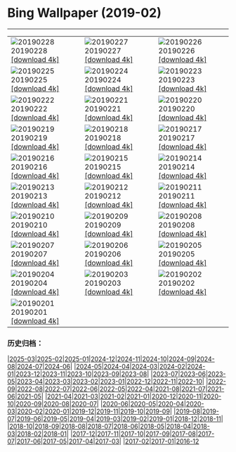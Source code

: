 # Bing Wallpaper (2019-02)
**************

<table><tr><td><img class="wallpaper" src="https://www.bing.com/az/hprichbg/rb/PhillisWheatley_ZH-CN8917971934_1920x1080.jpg" alt="20190228"> 20190228 <a class="wallpaper_link" href="https://www.bing.com/az/hprichbg/rb/PhillisWheatley_ZH-CN8917971934_UHD.jpg">[download 4k]</a></td><td><img class="wallpaper" src="https://www.bing.com/az/hprichbg/rb/HZMB_ZH-CN5238831909_1920x1080.jpg" alt="20190227"> 20190227 <a class="wallpaper_link" href="https://www.bing.com/az/hprichbg/rb/HZMB_ZH-CN5238831909_UHD.jpg">[download 4k]</a></td><td><img class="wallpaper" src="https://www.bing.com/az/hprichbg/rb/PolarBearDay_ZH-CN5185516722_1920x1080.jpg" alt="20190226"> 20190226 <a class="wallpaper_link" href="https://www.bing.com/az/hprichbg/rb/PolarBearDay_ZH-CN5185516722_UHD.jpg">[download 4k]</a></td></tr><tr><td><img class="wallpaper" src="https://www.bing.com/az/hprichbg/rb/WinterGrand_ZH-CN5111542555_1920x1080.jpg" alt="20190225"> 20190225 <a class="wallpaper_link" href="https://www.bing.com/az/hprichbg/rb/WinterGrand_ZH-CN5111542555_UHD.jpg">[download 4k]</a></td><td><img class="wallpaper" src="https://www.bing.com/az/hprichbg/rb/CumulusCaribbean_ZH-CN4884493707_1920x1080.jpg" alt="20190224"> 20190224 <a class="wallpaper_link" href="https://www.bing.com/az/hprichbg/rb/CumulusCaribbean_ZH-CN4884493707_UHD.jpg">[download 4k]</a></td><td><img class="wallpaper" src="https://www.bing.com/az/hprichbg/rb/OldTownTallinn_ZH-CN4833535739_1920x1080.jpg" alt="20190223"> 20190223 <a class="wallpaper_link" href="https://www.bing.com/az/hprichbg/rb/OldTownTallinn_ZH-CN4833535739_UHD.jpg">[download 4k]</a></td></tr><tr><td><img class="wallpaper" src="https://www.bing.com/az/hprichbg/rb/ChamonixWalkway_ZH-CN4774583061_1920x1080.jpg" alt="20190222"> 20190222 <a class="wallpaper_link" href="https://www.bing.com/az/hprichbg/rb/ChamonixWalkway_ZH-CN4774583061_UHD.jpg">[download 4k]</a></td><td><img class="wallpaper" src="https://www.bing.com/az/hprichbg/rb/PlatteRiver_ZH-CN4687283533_1920x1080.jpg" alt="20190221"> 20190221 <a class="wallpaper_link" href="https://www.bing.com/az/hprichbg/rb/PlatteRiver_ZH-CN4687283533_UHD.jpg">[download 4k]</a></td><td><img class="wallpaper" src="https://www.bing.com/az/hprichbg/rb/BathBach_ZH-CN4601637280_1920x1080.jpg" alt="20190220"> 20190220 <a class="wallpaper_link" href="https://www.bing.com/az/hprichbg/rb/BathBach_ZH-CN4601637280_UHD.jpg">[download 4k]</a></td></tr><tr><td><img class="wallpaper" src="https://www.bing.com/az/hprichbg/rb/RavenWolf_ZH-CN4544068603_1920x1080.jpg" alt="20190219"> 20190219 <a class="wallpaper_link" href="https://www.bing.com/az/hprichbg/rb/RavenWolf_ZH-CN4544068603_UHD.jpg">[download 4k]</a></td><td><img class="wallpaper" src="https://www.bing.com/az/hprichbg/rb/lantern19_ZH-CN7846752344_1920x1080.jpg" alt="20190218"> 20190218 <a class="wallpaper_link" href="https://www.bing.com/az/hprichbg/rb/lantern19_ZH-CN7846752344_UHD.jpg">[download 4k]</a></td><td><img class="wallpaper" src="https://www.bing.com/az/hprichbg/rb/AbstractSaltBeds_ZH-CN8351691359_1920x1080.jpg" alt="20190217"> 20190217 <a class="wallpaper_link" href="https://www.bing.com/az/hprichbg/rb/AbstractSaltBeds_ZH-CN8351691359_UHD.jpg">[download 4k]</a></td></tr><tr><td><img class="wallpaper" src="https://www.bing.com/az/hprichbg/rb/GBBC_ZH-CN4481989355_1920x1080.jpg" alt="20190216"> 20190216 <a class="wallpaper_link" href="https://www.bing.com/az/hprichbg/rb/GBBC_ZH-CN4481989355_UHD.jpg">[download 4k]</a></td><td><img class="wallpaper" src="https://www.bing.com/th?id=OHR.PangolinDay_ZH-CN4393242380_1920x1080.jpg" alt="20190215"> 20190215 <a class="wallpaper_link" href="https://www.bing.com/th?id=OHR.PangolinDay_ZH-CN4393242380_UHD.jpg">[download 4k]</a></td><td><img class="wallpaper" src="https://www.bing.com/az/hprichbg/rb/Kamakura_ZH-CN4324380274_1920x1080.jpg" alt="20190214"> 20190214 <a class="wallpaper_link" href="https://www.bing.com/az/hprichbg/rb/Kamakura_ZH-CN4324380274_UHD.jpg">[download 4k]</a></td></tr><tr><td><img class="wallpaper" src="https://www.bing.com/az/hprichbg/rb/HeartCranes_ZH-CN5070756418_1920x1080.jpg" alt="20190213"> 20190213 <a class="wallpaper_link" href="https://www.bing.com/az/hprichbg/rb/HeartCranes_ZH-CN5070756418_UHD.jpg">[download 4k]</a></td><td><img class="wallpaper" src="https://www.bing.com/az/hprichbg/rb/Misotsuchi_ZH-CN5137902045_1920x1080.jpg" alt="20190212"> 20190212 <a class="wallpaper_link" href="https://www.bing.com/az/hprichbg/rb/Misotsuchi_ZH-CN5137902045_UHD.jpg">[download 4k]</a></td><td><img class="wallpaper" src="https://www.bing.com/az/hprichbg/rb/LoisachKochelsee_ZH-CN5859866695_1920x1080.jpg" alt="20190211"> 20190211 <a class="wallpaper_link" href="https://www.bing.com/az/hprichbg/rb/LoisachKochelsee_ZH-CN5859866695_UHD.jpg">[download 4k]</a></td></tr><tr><td><img class="wallpaper" src="https://www.bing.com/az/hprichbg/rb/KomondorKennel_ZH-CN6009722858_1920x1080.jpg" alt="20190210"> 20190210 <a class="wallpaper_link" href="https://www.bing.com/az/hprichbg/rb/KomondorKennel_ZH-CN6009722858_UHD.jpg">[download 4k]</a></td><td><img class="wallpaper" src="https://www.bing.com/az/hprichbg/rb/StylusGroove_ZH-CN6106476225_1920x1080.jpg" alt="20190209"> 20190209 <a class="wallpaper_link" href="https://www.bing.com/az/hprichbg/rb/StylusGroove_ZH-CN6106476225_UHD.jpg">[download 4k]</a></td><td><img class="wallpaper" src="https://www.bing.com/az/hprichbg/rb/AlmondOrchard_ZH-CN6176656132_1920x1080.jpg" alt="20190208"> 20190208 <a class="wallpaper_link" href="https://www.bing.com/az/hprichbg/rb/AlmondOrchard_ZH-CN6176656132_UHD.jpg">[download 4k]</a></td></tr><tr><td><img class="wallpaper" src="https://www.bing.com/az/hprichbg/rb/YNPFirefall_ZH-CN6411148793_1920x1080.jpg" alt="20190207"> 20190207 <a class="wallpaper_link" href="https://www.bing.com/az/hprichbg/rb/YNPFirefall_ZH-CN6411148793_UHD.jpg">[download 4k]</a></td><td><img class="wallpaper" src="https://www.bing.com/az/hprichbg/rb/BeatlesAshram_ZH-CN6839628037_1920x1080.jpg" alt="20190206"> 20190206 <a class="wallpaper_link" href="https://www.bing.com/az/hprichbg/rb/BeatlesAshram_ZH-CN6839628037_UHD.jpg">[download 4k]</a></td><td><img class="wallpaper" src="https://www.bing.com/az/hprichbg/rb/Punakaiki_ZH-CN6944508336_1920x1080.jpg" alt="20190205"> 20190205 <a class="wallpaper_link" href="https://www.bing.com/az/hprichbg/rb/Punakaiki_ZH-CN6944508336_UHD.jpg">[download 4k]</a></td></tr><tr><td><img class="wallpaper" src="https://www.bing.com/az/hprichbg/rb/springfestival_ZH-CN6995564658_1920x1080.jpg" alt="20190204"> 20190204 <a class="wallpaper_link" href="https://www.bing.com/az/hprichbg/rb/springfestival_ZH-CN6995564658_UHD.jpg">[download 4k]</a></td><td><img class="wallpaper" src="https://www.bing.com/az/hprichbg/rb/newyeareve_ZH-CN7055661762_1920x1080.jpg" alt="20190203"> 20190203 <a class="wallpaper_link" href="https://www.bing.com/az/hprichbg/rb/newyeareve_ZH-CN7055661762_UHD.jpg">[download 4k]</a></td><td><img class="wallpaper" src="https://www.bing.com/az/hprichbg/rb/JapanCrane_ZH-CN7122024216_1920x1080.jpg" alt="20190202"> 20190202 <a class="wallpaper_link" href="https://www.bing.com/az/hprichbg/rb/JapanCrane_ZH-CN7122024216_UHD.jpg">[download 4k]</a></td></tr><tr><td><img class="wallpaper" src="https://www.bing.com/az/hprichbg/rb/HoaryMarmot_ZH-CN7175843832_1920x1080.jpg" alt="20190201"> 20190201 <a class="wallpaper_link" href="https://www.bing.com/az/hprichbg/rb/HoaryMarmot_ZH-CN7175843832_UHD.jpg">[download 4k]</a></td><td></td><td></td></tr></table>

### 历史归档：

|[2025-03](/../2025-03/2025-03.md)|[2025-02](/../2025-02/2025-02.md)|[2025-01](/../2025-01/2025-01.md)|[2024-12](/../2024-12/2024-12.md)|[2024-11](/../2024-11/2024-11.md)|[2024-10](/../2024-10/2024-10.md)|[2024-09](/../2024-09/2024-09.md)|[2024-08](/../2024-08/2024-08.md)|[2024-07](/../2024-07/2024-07.md)|[2024-06](/../2024-06/2024-06.md)|
|[2024-05](/../2024-05/2024-05.md)|[2024-04](/../2024-04/2024-04.md)|[2024-03](/../2024-03/2024-03.md)|[2024-02](/../2024-02/2024-02.md)|[2024-01](/../2024-01/2024-01.md)|[2023-12](/../2023-12/2023-12.md)|[2023-11](/../2023-11/2023-11.md)|[2023-10](/../2023-10/2023-10.md)|[2023-09](/../2023-09/2023-09.md)|[2023-08](/../2023-08/2023-08.md)|
|[2023-07](/../2023-07/2023-07.md)|[2023-06](/../2023-06/2023-06.md)|[2023-05](/../2023-05/2023-05.md)|[2023-04](/../2023-04/2023-04.md)|[2023-03](/../2023-03/2023-03.md)|[2023-02](/../2023-02/2023-02.md)|[2023-01](/../2023-01/2023-01.md)|[2022-12](/../2022-12/2022-12.md)|[2022-11](/../2022-11/2022-11.md)|[2022-10](/../2022-10/2022-10.md)|
|[2022-09](/../2022-09/2022-09.md)|[2022-08](/../2022-08/2022-08.md)|[2022-07](/../2022-07/2022-07.md)|[2022-06](/../2022-06/2022-06.md)|[2022-05](/../2022-05/2022-05.md)|[2022-04](/../2022-04/2022-04.md)|[2021-08](/../2021-08/2021-08.md)|[2021-07](/../2021-07/2021-07.md)|[2021-06](/../2021-06/2021-06.md)|[2021-05](/../2021-05/2021-05.md)|
|[2021-04](/../2021-04/2021-04.md)|[2021-03](/../2021-03/2021-03.md)|[2021-02](/../2021-02/2021-02.md)|[2021-01](/../2021-01/2021-01.md)|[2020-12](/../2020-12/2020-12.md)|[2020-11](/../2020-11/2020-11.md)|[2020-10](/../2020-10/2020-10.md)|[2020-09](/../2020-09/2020-09.md)|[2020-08](/../2020-08/2020-08.md)|[2020-07](/../2020-07/2020-07.md)|
|[2020-06](/../2020-06/2020-06.md)|[2020-05](/../2020-05/2020-05.md)|[2020-04](/../2020-04/2020-04.md)|[2020-03](/../2020-03/2020-03.md)|[2020-02](/../2020-02/2020-02.md)|[2020-01](/../2020-01/2020-01.md)|[2019-12](/../2019-12/2019-12.md)|[2019-11](/../2019-11/2019-11.md)|[2019-10](/../2019-10/2019-10.md)|[2019-09](/../2019-09/2019-09.md)|
|[2019-08](/../2019-08/2019-08.md)|[2019-07](/../2019-07/2019-07.md)|[2019-06](/../2019-06/2019-06.md)|[2019-05](/../2019-05/2019-05.md)|[2019-04](/../2019-04/2019-04.md)|[2019-03](/../2019-03/2019-03.md)|[2019-02](/2019-02.md)|[2019-01](/../2019-01/2019-01.md)|[2018-12](/../2018-12/2018-12.md)|[2018-11](/../2018-11/2018-11.md)|
|[2018-10](/../2018-10/2018-10.md)|[2018-09](/../2018-09/2018-09.md)|[2018-08](/../2018-08/2018-08.md)|[2018-07](/../2018-07/2018-07.md)|[2018-06](/../2018-06/2018-06.md)|[2018-05](/../2018-05/2018-05.md)|[2018-04](/../2018-04/2018-04.md)|[2018-03](/../2018-03/2018-03.md)|[2018-02](/../2018-02/2018-02.md)|[2018-01](/../2018-01/2018-01.md)|
|[2017-12](/../2017-12/2017-12.md)|[2017-11](/../2017-11/2017-11.md)|[2017-10](/../2017-10/2017-10.md)|[2017-09](/../2017-09/2017-09.md)|[2017-08](/../2017-08/2017-08.md)|[2017-07](/../2017-07/2017-07.md)|[2017-06](/../2017-06/2017-06.md)|[2017-05](/../2017-05/2017-05.md)|[2017-04](/../2017-04/2017-04.md)|[2017-03](/../2017-03/2017-03.md)|
|[2017-02](/../2017-02/2017-02.md)|[2017-01](/../2017-01/2017-01.md)|[2016-12](/../2016-12/2016-12.md)